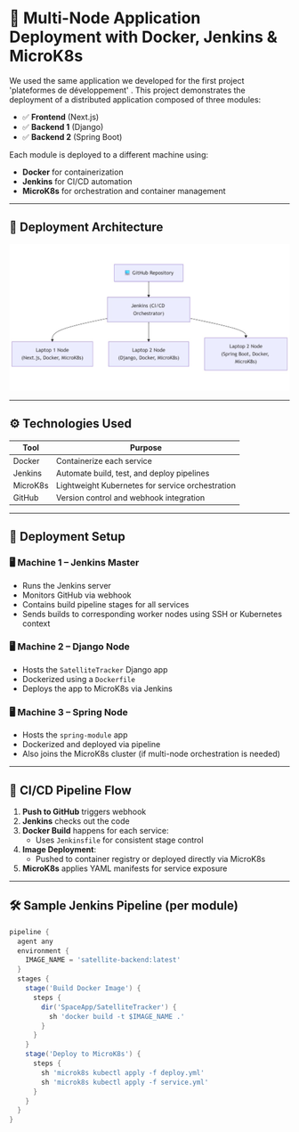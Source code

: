 # 🚀 Multi-Node Application Deployment with Docker, Jenkins & MicroK8s

We used the same application we developed for the first project 'plateformes de développement' .
This project demonstrates the deployment of a distributed application composed of three modules:
- ✅ **Frontend** (Next.js)
- ✅ **Backend 1** (Django)
- ✅ **Backend 2** (Spring Boot)

Each module is deployed to a different machine using:
- **Docker** for containerization
- **Jenkins** for CI/CD automation
- **MicroK8s** for orchestration and container management

---

## 📡 Deployment Architecture

![alt text](<WhatsApp Image 2025-05-23 at 23.44.13.jpeg>)

---

## ⚙️ Technologies Used

| Tool         | Purpose                                        |
|--------------|------------------------------------------------|
| Docker       | Containerize each service                      |
| Jenkins      | Automate build, test, and deploy pipelines     |
| MicroK8s     | Lightweight Kubernetes for service orchestration |
| GitHub       | Version control and webhook integration        |


---

## 🔧 Deployment Setup

### 🖥️ Machine 1 – Jenkins Master

- Runs the Jenkins server
- Monitors GitHub via webhook
- Contains build pipeline stages for all services
- Sends builds to corresponding worker nodes using SSH or Kubernetes context

### 🖥️ Machine 2 – Django Node

- Hosts the `SatelliteTracker` Django app
- Dockerized using a `Dockerfile`
- Deploys the app to MicroK8s via Jenkins

### 🖥️ Machine 3 – Spring Node

- Hosts the `spring-module` app
- Dockerized and deployed via pipeline
- Also joins the MicroK8s cluster (if multi-node orchestration is needed)

---

## 🔁 CI/CD Pipeline Flow

1. **Push to GitHub** triggers webhook
2. **Jenkins** checks out the code
3. **Docker Build** happens for each service:
   - Uses `Jenkinsfile` for consistent stage control
4. **Image Deployment**:
   - Pushed to container registry or deployed directly via MicroK8s
5. **MicroK8s** applies YAML manifests for service exposure

---

## 🛠 Sample Jenkins Pipeline (per module)

```groovy
pipeline {
  agent any
  environment {
    IMAGE_NAME = 'satellite-backend:latest'
  }
  stages {
    stage('Build Docker Image') {
      steps {
        dir('SpaceApp/SatelliteTracker') {
          sh 'docker build -t $IMAGE_NAME .'
        }
      }
    }
    stage('Deploy to MicroK8s') {
      steps {
        sh 'microk8s kubectl apply -f deploy.yml'
        sh 'microk8s kubectl apply -f service.yml'
      }
    }
  }
}
